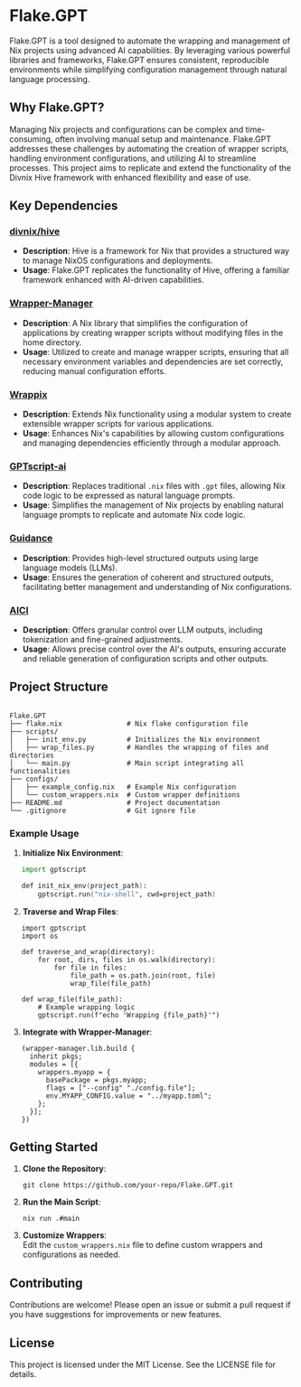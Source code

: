 # Flake.GPT  

Flake.GPT is a tool designed to automate the wrapping and management of Nix projects using advanced AI capabilities. By leveraging various powerful libraries and frameworks, Flake.GPT ensures consistent, reproducible environments while simplifying configuration management through natural language processing.  

## Why Flake.GPT?  

Managing Nix projects and configurations can be complex and time-consuming, often involving manual setup and maintenance. Flake.GPT addresses these challenges by automating the creation of wrapper scripts, handling environment configurations, and utilizing AI to streamline processes. This project aims to replicate and extend the functionality of the Divnix Hive framework with enhanced flexibility and ease of use.  

## Key Dependencies  

### [divnix/hive](https://github.com/divnix/hive)  
- **Description**: Hive is a framework for Nix that provides a structured way to manage NixOS configurations and deployments.  
- **Usage**: Flake.GPT replicates the functionality of Hive, offering a familiar framework enhanced with AI-driven capabilities.  

### [Wrapper-Manager](https://github.com/viperML/wrapper-manager)  
- **Description**: A Nix library that simplifies the configuration of applications by creating wrapper scripts without modifying files in the home directory.  
- **Usage**: Utilized to create and manage wrapper scripts, ensuring that all necessary environment variables and dependencies are set correctly, reducing manual configuration efforts.  

### [Wrappix](https://github.com/zackattackz/wrappix)  
- **Description**: Extends Nix functionality using a modular system to create extensible wrapper scripts for various applications.  
- **Usage**: Enhances Nix's capabilities by allowing custom configurations and managing dependencies efficiently through a modular approach.  

### [GPTscript-ai](https://github.com/gptscript-ai/gptscript)  
- **Description**: Replaces traditional `.nix` files with `.gpt` files, allowing Nix code logic to be expressed as natural language prompts.  
- **Usage**: Simplifies the management of Nix projects by enabling natural language prompts to replicate and automate Nix code logic.  

### [Guidance](https://github.com/guidance-ai/guidance)  
- **Description**: Provides high-level structured outputs using large language models (LLMs).  
- **Usage**: Ensures the generation of coherent and structured outputs, facilitating better management and understanding of Nix configurations.  

### [AICI](https://www.microsoft.com/en-us/research/project/aici/)  
- **Description**: Offers granular control over LLM outputs, including tokenization and fine-grained adjustments.  
- **Usage**: Allows precise control over the AI's outputs, ensuring accurate and reliable generation of configuration scripts and other outputs.  

## Project Structure  

```shell

Flake.GPT
├── flake.nix                # Nix flake configuration file
├── scripts/
│   ├── init_env.py          # Initializes the Nix environment
│   ├── wrap_files.py        # Handles the wrapping of files and directories
│   └── main.py              # Main script integrating all functionalities
├── configs/
│   ├── example_config.nix   # Example Nix configuration
│   └── custom_wrappers.nix  # Custom wrapper definitions
├── README.md                # Project documentation
└── .gitignore               # Git ignore file  

```  

### Example Usage  

1. **Initialize Nix Environment**:  
```nix  
   import gptscript  

   def init_nix_env(project_path):
       gptscript.run("nix-shell", cwd=project_path)
```

2. **Traverse and Wrap Files**:
```go-lang
   import gptscript
   import os

   def traverse_and_wrap(directory):
       for root, dirs, files in os.walk(directory):
           for file in files:
               file_path = os.path.join(root, file)
               wrap_file(file_path)

   def wrap_file(file_path):
       # Example wrapping logic
       gptscript.run(f"echo 'Wrapping {file_path}'")
```

3. **Integrate with Wrapper-Manager**:
```mix
   (wrapper-manager.lib.build {
     inherit pkgs;
     modules = [{
       wrappers.myapp = {
         basePackage = pkgs.myapp;
         flags = ["--config" "./config.file"];
         env.MYAPP_CONFIG.value = "../myapp.toml";
       };
     }];
   })
```  

## Getting Started  

1. **Clone the Repository**:  

   `git clone https://github.com/your-repo/Flake.GPT.git`  


2. **Run the Main Script**:  

   `nix run .#main`  


3. **Customize Wrappers**:  
   Edit the `custom_wrappers.nix` file to define custom wrappers and configurations as needed.  

## Contributing  

Contributions are welcome! Please open an issue or submit a pull request if you have suggestions for improvements or new features.  

## License  

This project is licensed under the MIT License. See the LICENSE file for details.
